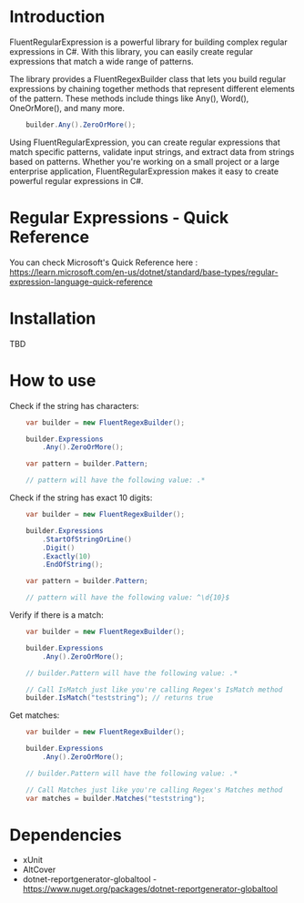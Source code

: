 # Introduction
FluentRegularExpression is a powerful library for building complex regular expressions in C#. With this library, you can easily create regular expressions that match a wide range of patterns.

The library provides a FluentRegexBuilder class that lets you build regular expressions by chaining together methods that represent different elements of the pattern. These methods include things like Any(), Word(), OneOrMore(), and many more.

```c#
    builder.Any().ZeroOrMore();
```

Using FluentRegularExpression, you can create regular expressions that match specific patterns, validate input strings, and extract data from strings based on patterns. Whether you're working on a small project or a large enterprise application, FluentRegularExpression makes it easy to create powerful regular expressions in C#.

# Regular Expressions - Quick Reference

You can check Microsoft's Quick Reference here : https://learn.microsoft.com/en-us/dotnet/standard/base-types/regular-expression-language-quick-reference


# Installation

TBD


# How to use

Check if the string has characters:
```c#
    var builder = new FluentRegexBuilder();

    builder.Expressions
        .Any().ZeroOrMore();

    var pattern = builder.Pattern;

    // pattern will have the following value: .*
```

Check if the string has exact 10 digits:
```c#
    var builder = new FluentRegexBuilder();

    builder.Expressions
        .StartOfStringOrLine()
        .Digit()
        .Exactly(10)
        .EndOfString();

    var pattern = builder.Pattern;

    // pattern will have the following value: ^\d{10}$
```

Verify if there is a match:
```c#
    var builder = new FluentRegexBuilder();

    builder.Expressions
        .Any().ZeroOrMore();

    // builder.Pattern will have the following value: .*

    // Call IsMatch just like you're calling Regex's IsMatch method
    builder.IsMatch("teststring"); // returns true
```

Get matches:
```c#
    var builder = new FluentRegexBuilder();

    builder.Expressions
        .Any().ZeroOrMore();

    // builder.Pattern will have the following value: .*

    // Call Matches just like you're calling Regex's Matches method
    var matches = builder.Matches("teststring"); 
```

# Dependencies

- xUnit
- AltCover
- dotnet-reportgenerator-globaltool - https://www.nuget.org/packages/dotnet-reportgenerator-globaltool

